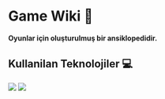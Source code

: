 # Game Wiki :rocket:

**Oyunlar için oluşturulmuş bir ansiklopedidir.**

## Kullanilan Teknolojiler :computer:

![](https://s3.amazonaws.com/info-mongodb-com/MongoDB_Logo_Full.png)
![](https://spin.atomicobject.com/wp-content/uploads/20170331091347/GraphQL-Apollo.jpg)
